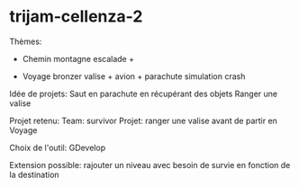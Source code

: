 # trijam-cellenza-2
Thèmes:
- Chemin
montagne
escalade +

- Voyage
bronzer
valise +
avion +
parachute
simulation crash

Idée de projets:
Saut en parachute en récupérant des objets
Ranger une valise

Projet retenu:
Team: survivor
Projet: ranger une valise avant de partir en Voyage

Choix de l'outil: GDevelop

Extension possible: rajouter un niveau avec besoin de survie en fonction de la destination
